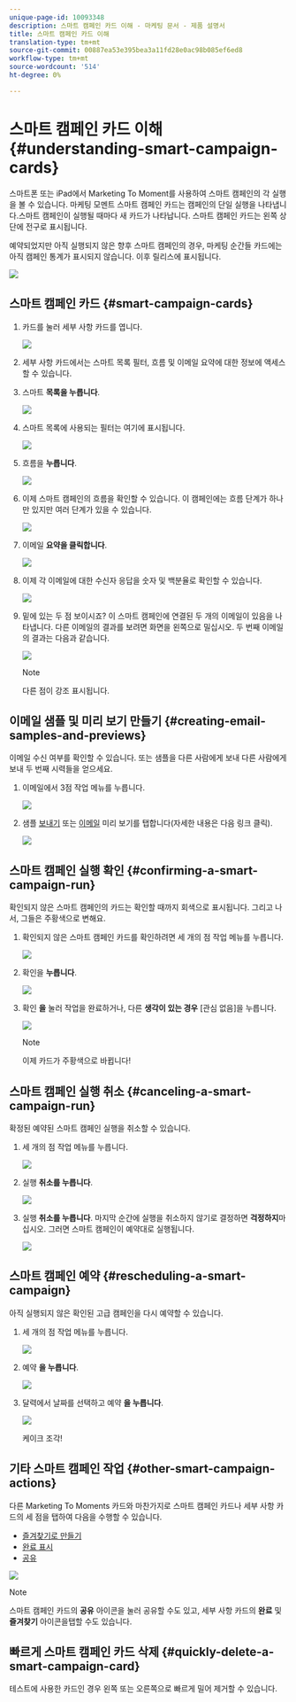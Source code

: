 ```yaml
---
unique-page-id: 10093348
description: 스마트 캠페인 카드 이해 - 마케팅 문서 - 제품 설명서
title: 스마트 캠페인 카드 이해
translation-type: tm+mt
source-git-commit: 00887ea53e395bea3a11fd28e0ac98b085ef6ed8
workflow-type: tm+mt
source-wordcount: '514'
ht-degree: 0%

---
```



# 스마트 캠페인 카드 이해 {#understanding-smart-campaign-cards}

스마트폰 또는 iPad에서 Marketing To Moment를 사용하여 스마트 캠페인의 각 실행을 볼 수 있습니다. 마케팅 모멘트 스마트 캠페인 카드는 캠페인의 단일 실행을 나타냅니다.스마트 캠페인이 실행될 때마다 새 카드가 나타납니다. 스마트 캠페인 카드는 왼쪽 상단에 전구로 표시됩니다.

예약되었지만 아직 실행되지 않은 향후 스마트 캠페인의 경우, 마케팅 순간들 카드에는 아직 캠페인 통계가 표시되지 않습니다. 이후 릴리스에 표시됩니다.

![](assets/image2015-9-23-10-3a1-3a5.png)

## 스마트 캠페인 카드 {#smart-campaign-cards}

1. 카드를 눌러 세부 사항 카드를 엽니다.

   ![](assets/image2015-9-21-11-3a7-3a52.png)

1. 세부 사항 카드에서는 스마트 목록 필터, 흐름 및 이메일 요약에 대한 정보에 액세스할 수 있습니다.
1. 스마트 **목록을 누릅니다**.

   ![](assets/image2015-9-21-13-3a31-3a49.png)

1. 스마트 목록에 사용되는 필터는 여기에 표시됩니다.

   ![](assets/image2015-9-21-13-3a35-3a29.png)

1. 흐름을 **누릅니다**.

   ![](assets/image2015-9-21-13-3a37-3a20.png)

1. 이제 스마트 캠페인의 흐름을 확인할 수 있습니다. 이 캠페인에는 흐름 단계가 하나만 있지만 여러 단계가 있을 수 있습니다.

   ![](assets/image2015-9-22-15-3a8-3a12.png)

1. 이메일 **요약을 클릭합니다**.

   ![](assets/image2015-9-21-13-3a51-3a7.png)

1. 이제 각 이메일에 대한 수신자 응답을 숫자 및 백분율로 확인할 수 있습니다.

   ![](assets/image2015-9-21-13-3a59-3a29.png)

1. 밑에 있는 두 점 보이시죠? 이 스마트 캠페인에 연결된 두 개의 이메일이 있음을 나타냅니다. 다른 이메일의 결과를 보려면 화면을 왼쪽으로 밀십시오. 두 번째 이메일의 결과는 다음과 같습니다.

   ![](assets/image2015-9-21-14-3a4-3a51.png)

   >[!NOTE]
   >
   >다른 점이 강조 표시됩니다.

## 이메일 샘플 및 미리 보기 만들기 {#creating-email-samples-and-previews}

이메일 수신 여부를 확인할 수 있습니다. 또는 샘플을 다른 사람에게 보내 다른 사람에게 보내 두 번째 시력들을 얻으세요.

1. 이메일에서 3점 작업 메뉴를 누릅니다.

   ![](assets/image2015-9-22-14-3a54-3a12.png)

1. 샘플 [보내기](../../../../../product-docs/core-marketo-concepts/mobile-apps/marketo-moments/working-with-moments/sending-a-sample.md) 또는 [이메일](../../../../../product-docs/core-marketo-concepts/mobile-apps/marketo-moments/working-with-moments/previewing-an-email.md) 미리 보기를 탭합니다(자세한 내용은 다음 링크 클릭).

   ![](assets/image2015-9-22-14-3a52-3a11.png)

## 스마트 캠페인 실행 확인 {#confirming-a-smart-campaign-run}

확인되지 않은 스마트 캠페인의 카드는 확인할 때까지 회색으로 표시됩니다. 그리고 나서, 그들은 주황색으로 변해요.

1. 확인되지 않은 스마트 캠페인 카드를 확인하려면 세 개의 점 작업 메뉴를 누릅니다.

   ![](assets/image2015-9-23-10-3a43-3a23.png)

1. 확인을 **누릅니다**.

   ![](assets/image2015-9-23-10-3a45-3a51.png)

1. 확인 **을** 눌러 작업을 완료하거나, 다른 **생각이 있는 경우** [관심 없음]을 누릅니다.

   ![](assets/image2015-9-23-10-3a47-3a28.png)

   >[!NOTE]
   >
   >이제 카드가 주황색으로 바뀝니다!

## 스마트 캠페인 실행 취소 {#canceling-a-smart-campaign-run}

확정된 예약된 스마트 캠페인 실행을 취소할 수 있습니다.

1. 세 개의 점 작업 메뉴를 누릅니다.

   ![](assets/image2015-9-22-14-3a34-3a14.png)

1. 실행 **취소를 누릅니다**.

   ![](assets/image2015-9-22-14-3a35-3a33.png)

1. 실행 **취소를 누릅니다**. 마지막 순간에 실행을 취소하지 않기로 결정하면 **걱정하지**&#x200B;마십시오. 그러면 스마트 캠페인이 예약대로 실행됩니다.

   ![](assets/image2015-9-22-14-3a41-3a26.png)

## 스마트 캠페인 예약 {#rescheduling-a-smart-campaign}

아직 실행되지 않은 확인된 고급 캠페인을 다시 예약할 수 있습니다.

1. 세 개의 점 작업 메뉴를 누릅니다.

   ![](assets/image2015-9-22-14-3a11-3a25.png)

1. 예약 **을 누릅니다**.

   ![](assets/image2015-9-22-14-3a13-3a25.png)

1. 달력에서 날짜를 선택하고 예약 **을 누릅니다**.

   ![](assets/image2015-9-22-14-3a16-3a56.png)

   케이크 조각!

## 기타 스마트 캠페인 작업 {#other-smart-campaign-actions}

다른 Marketing To Moments 카드와 마찬가지로 스마트 캠페인 카드나 세부 사항 카드의 세 점을 탭하여 다음을 수행할 수 있습니다.

* [즐겨찾기로 만들기](../../../../../product-docs/core-marketo-concepts/mobile-apps/marketo-moments/working-with-moments/creating-a-favorite.md)
* [완료 표시](../../../../../product-docs/core-marketo-concepts/mobile-apps/marketo-moments/working-with-moments/marking-it-done.md)
* [공유](../../../../../product-docs/core-marketo-concepts/mobile-apps/marketo-moments/working-with-moments/sharing-a-moment.md)

![](assets/image2015-9-21-14-3a38-3a19.png)

>[!NOTE]
>
>스마트 캠페인 카드의 **공유** 아이콘을 눌러 공유할 수도 있고, 세부 사항 카드의 **완료** 및 **즐겨찾기** 아이콘을탭할 수도 있습니다.

## 빠르게 스마트 캠페인 카드 삭제 {#quickly-delete-a-smart-campaign-card}

테스트에 사용한 카드인 경우 왼쪽 또는 오른쪽으로 빠르게 밀어 제거할 수 있습니다.
